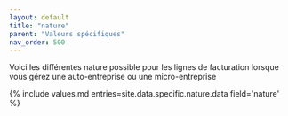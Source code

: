 ```yaml
---
layout: default
title: "nature"
parent: "Valeurs spécifiques"
nav_order: 500
---
```

Voici les différentes nature possible pour les lignes de facturation lorsque vous gérez une auto-entreprise ou une micro-entreprise

{% include values.md entries=site.data.specific.nature.data field='nature' %}
